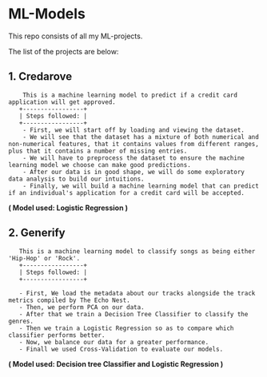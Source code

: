 # ML-Models

This repo consists of all my ML-projects.

The list of the projects are below:
 ## 1. Credarove  
        This is a machine learning model to predict if a credit card application will get approved.
       +-----------------+
       | Steps followed: |
       +-----------------+
        - First, we will start off by loading and viewing the dataset.
        - We will see that the dataset has a mixture of both numerical and non-numerical features, that it contains values from different ranges, plus that it contains a number of missing entries.
        - We will have to preprocess the dataset to ensure the machine learning model we choose can make good predictions.
        - After our data is in good shape, we will do some exploratory data analysis to build our intuitions.
        - Finally, we will build a machine learning model that can predict if an individual's application for a credit card will be accepted.
        
 **( Model used: Logistic Regression )** 



## 2. Generify
       This is a machine learning model to classify songs as being either 'Hip-Hop' or 'Rock'. 
       +-----------------+
       | Steps followed: |
       +-----------------+
       
       - First, We load the metadata about our tracks alongside the track metrics compiled by The Echo Nest.
       - Then, we perform PCA on our data.
       - After that we train a Decision Tree Classifier to classify the genres.
       - Then we train a Logistic Regression so as to compare which classifier performs better.
       - Now, we balance our data for a greater performance.
       - Finall we used Cross-Validation to evaluate our models.
       
 **( Model used: Decision tree Classifier and Logistic Regression )**        
